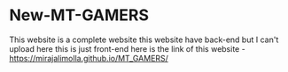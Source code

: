# New-MT-GAMERS
This website is a complete website this website have back-end but I can't upload here this is just front-end here is the link of this website - https://mirajalimolla.github.io/MT_GAMERS/
